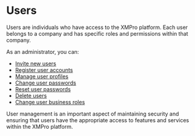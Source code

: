 # Users

Users are individuals who have access to the XMPro platform. Each user belongs to a company and has specific roles and permissions within that company.

As an administrator, you can:

- [Invite new users](invite-a-user.md)
- [Register user accounts](register-an-account.md)
- [Manage user profiles](profile.md)
- [Change user passwords](change-password.md)
- [Reset user passwords](reset-password.md)
- [Delete users](delete-a-user.md)
- [Change user business roles](business-role-for-a-user.md)

User management is an important aspect of maintaining security and ensuring that users have the appropriate access to features and services within the XMPro platform.
